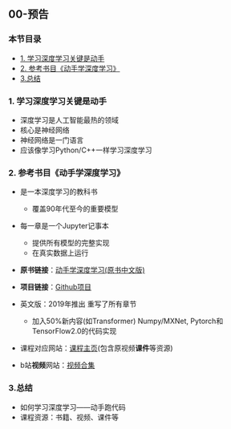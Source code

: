 ## 00-预告

### 本节目录

- [1. 学习深度学习关键是动手](#1-学习深度学习关键是动手)
- [2. 参考书目《动手学深度学习》](#2-参考书目动手学深度学习)
- [3.总结](#3总结)
### 1. 学习深度学习关键是动手

 - 深度学习是人工智能最热的领域
 - 核心是神经网络
 - 神经网络是一门语言
 - 应该像学习Python/C++一样学习深度学习

 ### 2. 参考书目《动手学深度学习》

 - 是一本深度学习的教科书
   - 覆盖90年代至今的重要模型

  - 每一章是一个Jupyter记事本
    - 提供所有模型的完整实现
    - 在真实数据上运行

  - **原书链接**：[动手学深度学习(原书中文版)](https://zh.d2l.ai/)

   - **项目链接**：[Github项目](https://github.com/d2l-ai/d2l-zh)

   

   - 英文版：2019年推出
     重写了所有章节

        - 加入50%新内容(如Transformer)
          Numpy/MXNet, Pytorch和TensorFlow2.0的代码实现

          

 - 课程对应网站：[课程主页](https://courses.d2l.ai/zh-v2/)(包含原视频**课件**等资源)

- b站**视频**网站：[视频合集](https://space.bilibili.com/1567748478/channel/seriesdetail?sid=358497)

### 3.总结

- 如何学习深度学习——动手跑代码
- 课程资源：书籍、视频、课件等
